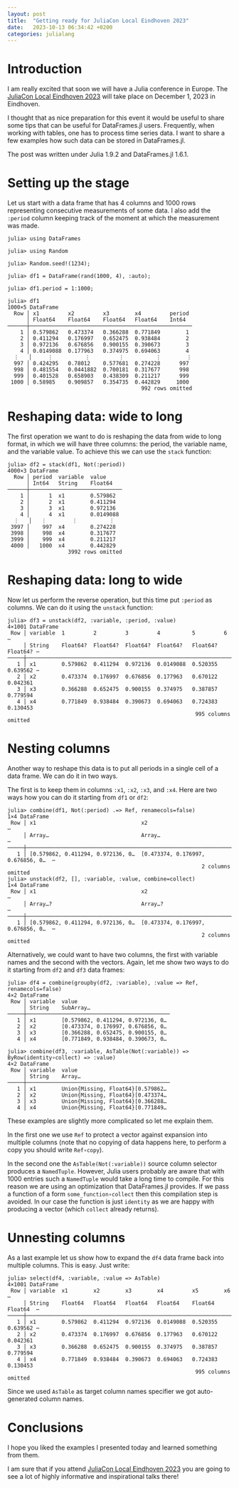 ```yaml
---
layout: post
title:  "Getting ready for JuliaCon Local Eindhoven 2023"
date:   2023-10-13 06:34:42 +0200
categories: julialang
---
```


# Introduction

I am really excited that soon we will have a Julia conference in Europe.
The [JuliaCon Local Eindhoven 2023][jc] will take place on December 1, 2023 in Eindhoven.

I thought that as nice preparation for this event it would be useful to share
some tips that can be useful for DataFrames.jl users.
Frequently, when working with tables, one has to process time series data.
I want to share a few examples how such data can be stored in DataFrames.jl.

The post was written under Julia 1.9.2 and DataFrames.jl 1.6.1.

# Setting up the stage

Let us start with a data frame that has 4 columns and 1000 rows representing consecutive measurements of some data.
I also add the `:period` column keeping track of the moment at which the measurement was made.

```
julia> using DataFrames

julia> using Random

julia> Random.seed!(1234);

julia> df1 = DataFrame(rand(1000, 4), :auto);

julia> df1.period = 1:1000;

julia> df1
1000×5 DataFrame
  Row │ x1         x2         x3        x4         period
      │ Float64    Float64    Float64   Float64    Int64
──────┼───────────────────────────────────────────────────
    1 │ 0.579862   0.473374   0.366288  0.771849        1
    2 │ 0.411294   0.176997   0.652475  0.938484        2
    3 │ 0.972136   0.676856   0.900155  0.390673        3
    4 │ 0.0149088  0.177963   0.374975  0.694063        4
  ⋮   │     ⋮          ⋮         ⋮          ⋮        ⋮
  997 │ 0.424295   0.78012    0.577681  0.274228      997
  998 │ 0.481554   0.0441882  0.700181  0.317677      998
  999 │ 0.401528   0.658903   0.438309  0.211217      999
 1000 │ 0.58985    0.909857   0.354735  0.442829     1000
                                          992 rows omitted
```

# Reshaping data: wide to long

The first operation we want to do is reshaping the data from wide to long format,
in which we will have three columns: the period, the variable name, and the variable value.
To achieve this we can use the `stack` function:

```
julia> df2 = stack(df1, Not(:period))
4000×3 DataFrame
  Row │ period  variable  value
      │ Int64   String    Float64
──────┼─────────────────────────────
    1 │      1  x1        0.579862
    2 │      2  x1        0.411294
    3 │      3  x1        0.972136
    4 │      4  x1        0.0149088
  ⋮   │   ⋮        ⋮          ⋮
 3997 │    997  x4        0.274228
 3998 │    998  x4        0.317677
 3999 │    999  x4        0.211217
 4000 │   1000  x4        0.442829
                   3992 rows omitted
```

# Reshaping data: long to wide

Now let us perform the reverse operation, but this time put `:period` as columns.
We can do it using the `unstack` function:

```
julia> df3 = unstack(df2, :variable, :period, :value)
4×1001 DataFrame
 Row │ variable  1         2         3         4          5         6        ⋯
     │ String    Float64?  Float64?  Float64?  Float64?   Float64?  Float64? ⋯
─────┼────────────────────────────────────────────────────────────────────────
   1 │ x1        0.579862  0.411294  0.972136  0.0149088  0.520355  0.639562 ⋯
   2 │ x2        0.473374  0.176997  0.676856  0.177963   0.670122  0.042361
   3 │ x3        0.366288  0.652475  0.900155  0.374975   0.387857  0.779594
   4 │ x4        0.771849  0.938484  0.390673  0.694063   0.724383  0.130453
                                                           995 columns omitted
```

# Nesting columns

Another way to reshape this data is to put all periods in a single cell of a data frame.
We can do it in two ways.

The first is to keep them in columns `:x1`, `:x2`, `:x3`, and `:x4`. Here are two ways
how you can do it starting from `df1` or `df2`:

```
julia> combine(df1, Not(:period) .=> Ref, renamecols=false)
1×4 DataFrame
 Row │ x1                                 x2                                 ⋯
     │ Array…                             Array…                             ⋯
─────┼────────────────────────────────────────────────────────────────────────
   1 │ [0.579862, 0.411294, 0.972136, 0…  [0.473374, 0.176997, 0.676856, 0…  ⋯
                                                             2 columns omitted
julia> unstack(df2, [], :variable, :value, combine=collect)
1×4 DataFrame
 Row │ x1                                 x2                                 ⋯
     │ Array…?                            Array…?                            ⋯
─────┼────────────────────────────────────────────────────────────────────────
   1 │ [0.579862, 0.411294, 0.972136, 0…  [0.473374, 0.176997, 0.676856, 0…  ⋯
                                                             2 columns omitted
```

Alternatively, we could want to have two columns, the first with variable names
and the second with the vectors. Again, let me show two ways to do it starting
from `df2` and `df3` data frames:

```
julia> df4 = combine(groupby(df2, :variable), :value => Ref, renamecols=false)
4×2 DataFrame
 Row │ variable  value
     │ String    SubArray…
─────┼─────────────────────────────────────────────
   1 │ x1        [0.579862, 0.411294, 0.972136, 0…
   2 │ x2        [0.473374, 0.176997, 0.676856, 0…
   3 │ x3        [0.366288, 0.652475, 0.900155, 0…
   4 │ x4        [0.771849, 0.938484, 0.390673, 0…

julia> combine(df3, :variable, AsTable(Not(:variable)) => ByRow(identity∘collect) => :value)
4×2 DataFrame
 Row │ variable  value
     │ String    Array…
─────┼─────────────────────────────────────────────
   1 │ x1        Union{Missing, Float64}[0.579862…
   2 │ x2        Union{Missing, Float64}[0.473374…
   3 │ x3        Union{Missing, Float64}[0.366288…
   4 │ x4        Union{Missing, Float64}[0.771849…
```

These examples are slightly more complicated so let me explain them.

In the first one we use `Ref` to protect a vector against expansion into multiple columns
(note that no copying of data happens here, to perform a copy you should write `Ref∘copy`).

In the second one the `AsTable(Not(:variable))` source column selector produces a `NamedTuple`.
However, Julia users probably are aware that with 1000 entries such a `NamedTuple` would take a long
time to compile. For this reason we are using an optimization that DataFrames.jl provides.
If we pass a function of a form `some_function∘collect` then this compilation step is avoided.
In our case the function is just `identity` as we are happy with producing a vector (which `collect` already returns).

# Unnesting columns

As a last example let us show how to expand the `df4` data frame back into multiple columns.
This is easy. Just write:

```
julia> select(df4, :variable, :value => AsTable)
4×1001 DataFrame
 Row │ variable  x1        x2        x3        x4         x5        x6       ⋯
     │ String    Float64   Float64   Float64   Float64    Float64   Float64  ⋯
─────┼────────────────────────────────────────────────────────────────────────
   1 │ x1        0.579862  0.411294  0.972136  0.0149088  0.520355  0.639562 ⋯
   2 │ x2        0.473374  0.176997  0.676856  0.177963   0.670122  0.042361
   3 │ x3        0.366288  0.652475  0.900155  0.374975   0.387857  0.779594
   4 │ x4        0.771849  0.938484  0.390673  0.694063   0.724383  0.130453
                                                           995 columns omitted
```

Since we used `AsTable` as target column names specifier we got auto-generated column names.

# Conclusions

I hope you liked the examples I presented today and learned something from them.

I am sure that if you attend [JuliaCon Local Eindhoven 2023][jc] you are going to
see a lot of highly informative and inspirational talks there!

[jc]: https://juliacon.org/local/eindhoven2023/
